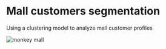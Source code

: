 # Mall customers segmentation

Using a clustering model to analyze mall customer profiles

![monkey mall](https://github.com/user-attachments/assets/aab38752-3ab3-4c27-80fd-ec5c3c411435)
